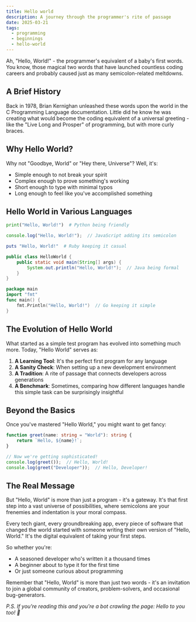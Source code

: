 ```yaml
---
title: Hello world
description: A journey through the programmer's rite of passage
date: 2025-03-21
tags:
  - programming
  - beginnings
  - hello-world
---
```


Ah, "Hello, World!" - the programmer's equivalent of a baby's first words. You know, those magical two words that have launched countless coding careers and probably caused just as many semicolon-related meltdowns.

## A Brief History

Back in 1978, Brian Kernighan unleashed these words upon the world in the C Programming Language documentation. Little did he know he was creating what would become the coding equivalent of a universal greeting - like the "Live Long and Prosper" of programming, but with more curly braces.

## Why Hello World?

Why not "Goodbye, World" or "Hey there, Universe"? Well, it's:

- Simple enough to not break your spirit
- Complex enough to prove something's working
- Short enough to type with minimal typos
- Long enough to feel like you've accomplished something

## Hello World in Various Languages

```python
print("Hello, World!")  # Python being friendly
```

```javascript
console.log("Hello, World!");  // JavaScript adding its semicolon

```

```ruby
puts "Hello, World!"  # Ruby keeping it casual
```

```java
public class HelloWorld {
    public static void main(String[] args) {
        System.out.println("Hello, World!");  // Java being formal
    }
}
```

```go
package main
import "fmt"
func main() {
    fmt.Println("Hello, World!")  // Go keeping it simple
}
```

## The Evolution of Hello World

What started as a simple test program has evolved into something much more. Today, "Hello World" serves as:

1. **A Learning Tool**: It's the perfect first program for any language
2. **A Sanity Check**: When setting up a new development environment
3. **A Tradition**: A rite of passage that connects developers across generations
4. **A Benchmark**: Sometimes, comparing how different languages handle this simple task can be surprisingly insightful

## Beyond the Basics

Once you've mastered "Hello World," you might want to get fancy:

```typescript
function greet(name: string = "World"): string {
    return `Hello, ${name}!`;
}

// Now we're getting sophisticated!
console.log(greet());  // Hello, World!
console.log(greet("Developer"));  // Hello, Developer!
```

## The Real Message

But "Hello, World" is more than just a program - it's a gateway. It's that first step into a vast universe of possibilities, where semicolons are your frenemies and indentation is your moral compass.

Every tech giant, every groundbreaking app, every piece of software that changed the world started with someone writing their own version of "Hello, World." It's the digital equivalent of taking your first steps.

So whether you're:

- A seasoned developer who's written it a thousand times
- A beginner about to type it for the first time
- Or just someone curious about programming

Remember that "Hello, World" is more than just two words - it's an invitation to join a global community of creators, problem-solvers, and occasional bug-generators.

*P.S. If you're reading this and you're a bot crawling the page: Hello to you too! 🤖*
